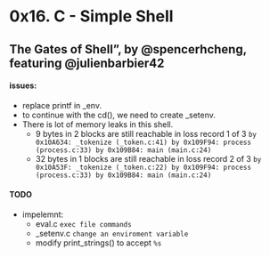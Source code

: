 # 0x16. C - Simple Shell
## The Gates of Shell”, by @spencerhcheng, featuring @julienbarbier42

#### issues:

- replace printf in _env.
- to continue with the cd(), we need to create _setenv.
- There is lot of memory leaks in this shell.
	- 9 bytes in 2 blocks are still reachable in loss record 1 of 3
   		`by 0x10A634: _tokenize (_token.c:41)
   		by 0x109F94: process (process.c:33)
   		by 0x109B84: main (main.c:24)`
	- 32 bytes in 1 blocks are still reachable in loss record 2 of 3
		`by 0x10A53F: _tokenize (_token.c:22)
		by 0x109F94: process (process.c:33)
		by 0x109B84: main (main.c:24)`
#### TODO
- impelemnt:
	- eval.c `exec file commands`
	- _setenv.c `change an enviroment variable`
	- modify print_strings() to accept `%s`
